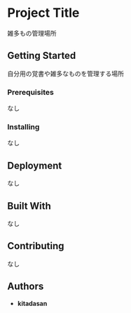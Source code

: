# Project Title

雑多もの管理場所

## Getting Started

自分用の覚書や雑多なものを管理する場所

### Prerequisites

なし


### Installing

なし


## Deployment

なし

## Built With

なし

## Contributing

なし


## Authors

* **kitadasan**

